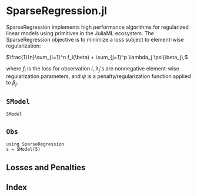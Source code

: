 # SparseRegression.jl

SparseRegression implements high performance algorithms for regularized linear models using primitives in the JuliaML ecosystem.  The SparseRegression objective is to minimize a loss subject to element-wise regularization:

$\frac{1}{n}\sum_{i=1}^n f_i(\beta) + \sum_{j=1}^p \lambda_j \psi(\beta_j),$

where $f_i$ is the loss for observation $i$, $\lambda_j$'s are nonnegative element-wise regularization parameters, and $\psi$ is a penalty/regularization function applied to $\beta_j$.  



## `SModel`
```@docs
SModel
```

## `Obs`

```@example
using SparseRegression
s = SModel(5)
```

## Losses and Penalties



## Index

```@index
```
